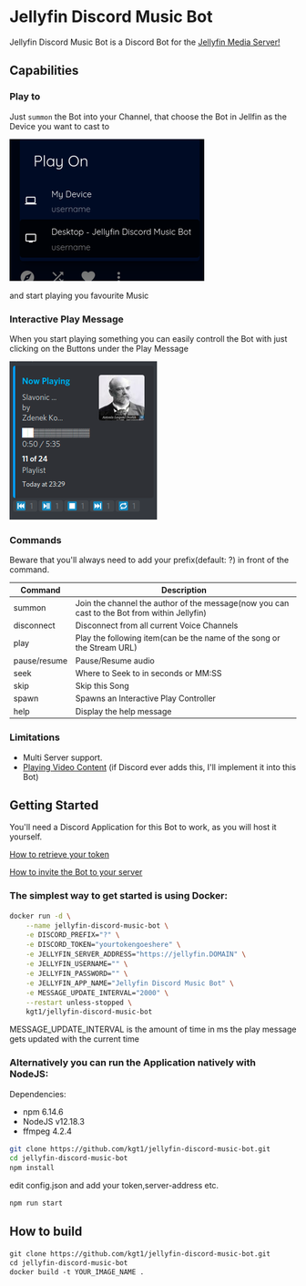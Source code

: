 # Jellyfin Discord Music Bot

Jellyfin Discord Music Bot is a Discord Bot for the [Jellyfin Media Server!](http://github.com/jellyfin/jellyfin)

## Capabilities

### Play to

Just `summon` the Bot into your Channel, that choose the Bot in Jellfin as the Device you want to cast to

![Image to Discord Play to Window](img/playtowindow.png)

 and start playing you favourite Music

### Interactive Play Message

When you start playing something you can easily controll the Bot with just clicking on the Buttons under the Play Message

![Image to Interactive Play Message](img/discordplaymessage.png)

### Commands

Beware that you'll always need to add your prefix(default: ?) in front of the command.

Command | Description
------------ | -------------
summon | Join the channel the author of the message(now you can cast to the Bot from within Jellyfin)
disconnect | Disconnect from all current Voice Channels
play | Play the following item(can be the name of the song or the Stream URL)
pause/resume | Pause/Resume audio
seek | Where to Seek to in seconds or MM:SS
skip | Skip this Song
spawn | Spawns an Interactive Play Controller
help | Display the help message

### Limitations

- Multi Server support.
- [Playing Video Content](https://support.discord.com/hc/en-us/community/posts/360059238512-Add-Go-Live-support-for-API) (if Discord ever adds this, I'll implement it into this Bot)

## Getting Started
You'll need a Discord Application for this Bot to work, as you will host it yourself.

[How to retrieve your token](https://discordjs.guide/preparations/setting-up-a-bot-application.html#creating-your-bot)

[How to invite the Bot to your server](https://discordjs.guide/preparations/adding-your-bot-to-servers.html#bot-invite-links)


### The simplest way to get started is using Docker:

```bash
docker run -d \
    --name jellyfin-discord-music-bot \
    -e DISCORD_PREFIX="?" \
    -e DISCORD_TOKEN="yourtokengoeshere" \
    -e JELLYFIN_SERVER_ADDRESS="https://jellyfin.DOMAIN" \
    -e JELLYFIN_USERNAME="" \
    -e JELLYFIN_PASSWORD="" \
    -e JELLYFIN_APP_NAME="Jellyfin Discord Music Bot" \
    -e MESSAGE_UPDATE_INTERVAL="2000" \
    --restart unless-stopped \
    kgt1/jellyfin-discord-music-bot
```

MESSAGE_UPDATE_INTERVAL is the amount of time in ms the play message gets updated with the current time

### Alternatively you can run the Application natively with NodeJS:

Dependencies:

- npm 6.14.6
- NodeJS v12.18.3
- ffmpeg 4.2.4
```bash
git clone https://github.com/kgt1/jellyfin-discord-music-bot.git
cd jellyfin-discord-music-bot
npm install
```
edit config.json and add your token,server-address etc.
```bash
npm run start
```


## How to build
```
git clone https://github.com/kgt1/jellyfin-discord-music-bot.git
cd jellyfin-discord-music-bot
docker build -t YOUR_IMAGE_NAME .
```
